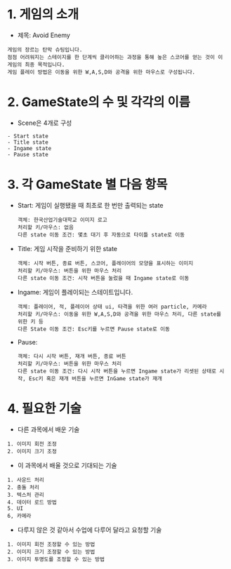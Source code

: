 # 1. 게임의 소개
* 제목: Avoid Enemy
```
게임의 장르는 탄막 슈팅입니다.
점점 어려워지는 스테이지를 한 단계씩 클리어하는 과정을 통해 높은 스코어를 얻는 것이 이 게임의 최종 목적입니다.
게임 플레이 방법은 이동을 위한 W,A,S,D와 공격을 위한 마우스로 구성됩니다.
```

# 2. GameState의 수 및 각각의 이름
* Scene은 4개로 구성
```
- Start state
- Title state
- Ingame state
- Pause state
```

# 3. 각 GameState 별 다음 항목
* Start: 게임이 실행됐을 때 최초로 한 번만 출력되는 state
  ```
  객체: 한국산업기술대학교 이미지 로고
  처리할 키/마우스: 없음
  다른 state 이동 조건: 몇초 대기 후 자동으로 타이틀 state로 이동
  ```
* Title: 게임 시작을 준비하기 위한 state
  ```
  객체: 시작 버튼, 종료 버튼, 스코어, 플레이어의 모양을 표시하는 이미지
  처리할 키/마우스: 버튼을 위한 마우스 처리
  다른 state 이동 조건: 시작 버튼을 눌렀을 때 Ingame state로 이동
  ```
* Ingame: 게임이 플레이되는 스테이트입니다.
  ```
  객체: 플레이어, 적, 플레이어 상태 ui, 타격을 위한 여러 particle, 카메라
  처리할 키/마우스: 이동을 위한 W,A,S,D와 공격을 위한 마우스 처리, 다른 state를 위한 키 등
  다른 State 이동 조건: Esc키를 누르면 Pause state로 이동
  ```
* Pause:
  ```
  객체: 다시 시작 버튼, 재개 버튼, 종료 버튼
  처리할 키/마우스: 버튼을 위한 마우스 처리
  다른 state 이동 조건: 다시 시작 버튼을 누르면 Ingame state가 리셋된 상태로 시작, Esc키 혹은 재개 버튼을 누르면 InGame state가 재개
  ```

# 4. 필요한 기술
- 다른 과목에서 배운 기술
```
1. 이미지 회전 조정
2. 이미지 크기 조정
```
- 이 과목에서 배울 것으로 기대되는 기술
```
1. 사운드 처리
2. 충돌 처리
3. 텍스처 관리
4. 데이터 로드 방법
5. UI
6, 카메라
```
- 다루지 않은 것 같아서 수업에 다루어 달라고 요청할 기술
```
1. 이미지 회전 조정할 수 있는 방법
2. 이미지 크기 조정할 수 있는 방법
3. 이미지 투명도를 조정할 수 있는 방법
```
